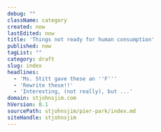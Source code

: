 ```yaml
---
debug: ""
className: category
created: now
lastEdited: now
title: 'Things not ready for human consumption'
published: now
tagList: ""
category: draft
slug: index
headlines:
  - 'Ms. Stitt gave these an ''F'''
  - 'Rewrite these!!'
  - 'Interesting, (not really), but ...'
domain: stjohnsjim.com
hVersion: 0.1
sourcePath: stjohnsjim/pier-park/index.md
siteHandle: stjohnsjim
---
```

&nbsp;
